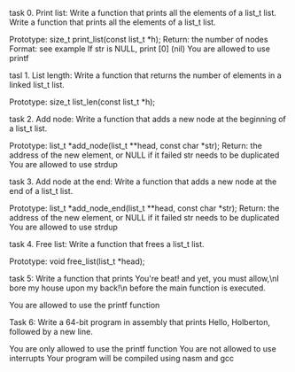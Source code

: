 task 0. Print list: Write a function that prints all the elements of a list_t list.
Write a function that prints all the elements of a list_t list.

Prototype: size_t print_list(const list_t *h);
Return: the number of nodes
Format: see example
If str is NULL, print [0] (nil)
You are allowed to use printf



tasl 1. List length: Write a function that returns the number of elements in a linked list_t list.

Prototype: size_t list_len(const list_t *h);

task 2. Add node: Write a function that adds a new node at the beginning of a list_t list.

Prototype: list_t *add_node(list_t **head, const char *str);
Return: the address of the new element, or NULL if it failed
str needs to be duplicated
You are allowed to use strdup


task 3. Add node at the end: Write a function that adds a new node at the end of a list_t list.

Prototype: list_t *add_node_end(list_t **head, const char *str);
Return: the address of the new element, or NULL if it failed
str needs to be duplicated
You are allowed to use strdup

task 4. Free list: Write a function that frees a list_t list.

Prototype: void free_list(list_t *head); 

task 5: Write a function that prints You're beat! and yet, you must allow,\nI bore my house upon my back!\n before the main function is executed.

You are allowed to use the printf function


Task 6: Write a 64-bit program in assembly that prints Hello, Holberton, followed by a new line.

You are only allowed to use the printf function
You are not allowed to use interrupts
Your program will be compiled using nasm and gcc

